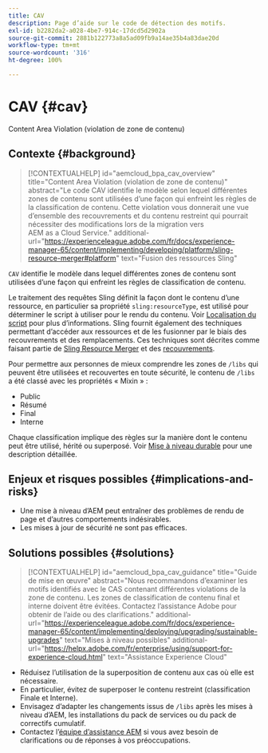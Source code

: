 ```yaml
---
title: CAV
description: Page d’aide sur le code de détection des motifs.
exl-id: b2282da2-a028-4be7-914c-17dcd5d2902a
source-git-commit: 2881b122773a8a5ad09fb9a14ae35b4a83dae20d
workflow-type: tm+mt
source-wordcount: '316'
ht-degree: 100%

---
```


# CAV {#cav}

Content Area Violation (violation de zone de contenu)

## Contexte {#background}

>[!CONTEXTUALHELP]
>id="aemcloud_bpa_cav_overview"
>title="Content Area Violation (violation de zone de contenu)"
>abstract="Le code CAV identifie le modèle selon lequel différentes zones de contenu sont utilisées d’une façon qui enfreint les règles de la classification de contenu. Cette violation vous donnerait une vue d’ensemble des recouvrements et du contenu restreint qui pourrait nécessiter des modifications lors de la migration vers AEM as a Cloud Service."
>additional-url="https://experienceleague.adobe.com/fr/docs/experience-manager-65/content/implementing/developing/platform/sling-resource-merger#platform" text="Fusion des ressources Sling"

`CAV` identifie le modèle dans lequel différentes zones de contenu sont utilisées d’une façon qui enfreint les règles de classification de contenu.

Le traitement des requêtes Sling définit la façon dont le contenu d’une ressource, en particulier sa propriété `sling:resourceType`, est utilisé pour déterminer le script à utiliser pour le rendu du contenu. Voir [Localisation du script](https://experienceleague.adobe.com/fr/docs/experience-manager-65/content/implementing/developing/introduction/the-basics#locating-the-script) pour plus d’informations. Sling fournit également des techniques permettant d’accéder aux ressources et de les fusionner par le biais des recouvrements et des remplacements. Ces techniques sont décrites comme faisant partie de [Sling Resource Merger](https://experienceleague.adobe.com/fr/docs/experience-manager-65/content/implementing/developing/platform/sling-resource-merger) et des [recouvrements](https://experienceleague.adobe.com/fr/docs/experience-manager-65/content/implementing/developing/platform/overlays).

Pour permettre aux personnes de mieux comprendre les zones de `/libs` qui peuvent être utilisées et recouvertes en toute sécurité, le contenu de `/libs` a été classé avec les propriétés « Mixin » :

* Public
* Résumé
* Final
* Interne

Chaque classification implique des règles sur la manière dont le contenu peut être utilisé, hérité ou superposé. Voir [Mise à niveau durable](https://experienceleague.adobe.com/fr/docs/experience-manager-65/content/implementing/deploying/upgrading/sustainable-upgrades) pour une description détaillée.

## Enjeux et risques possibles {#implications-and-risks}

* Une mise à niveau d’AEM peut entraîner des problèmes de rendu de page et d’autres comportements indésirables.
* Les mises à jour de sécurité ne sont pas efficaces.

## Solutions possibles {#solutions}

>[!CONTEXTUALHELP]
>id="aemcloud_bpa_cav_guidance"
>title="Guide de mise en œuvre"
>abstract="Nous recommandons d’examiner les motifs identifiés avec le CAS contenant différentes violations de la zone de contenu. Les zones de classification de contenu final et interne doivent être évitées. Contactez l’assistance Adobe pour obtenir de l’aide ou des clarifications."
>additional-url="https://experienceleague.adobe.com/fr/docs/experience-manager-65/content/implementing/deploying/upgrading/sustainable-upgrades" text="Mises à niveau possibles"
>additional-url="https://helpx.adobe.com/fr/enterprise/using/support-for-experience-cloud.html" text="Assistance Experience Cloud"

* Réduisez l’utilisation de la superposition de contenu aux cas où elle est nécessaire.
* En particulier, évitez de superposer le contenu restreint (classification Finale et Interne).
* Envisagez d’adapter les changements issus de `/libs` après les mises à niveau d’AEM, les installations du pack de services ou du pack de correctifs cumulatif.
* Contactez l’[équipe d’assistance AEM](https://helpx.adobe.com/fr/enterprise/using/support-for-experience-cloud.html) si vous avez besoin de clarifications ou de réponses à vos préoccupations.
